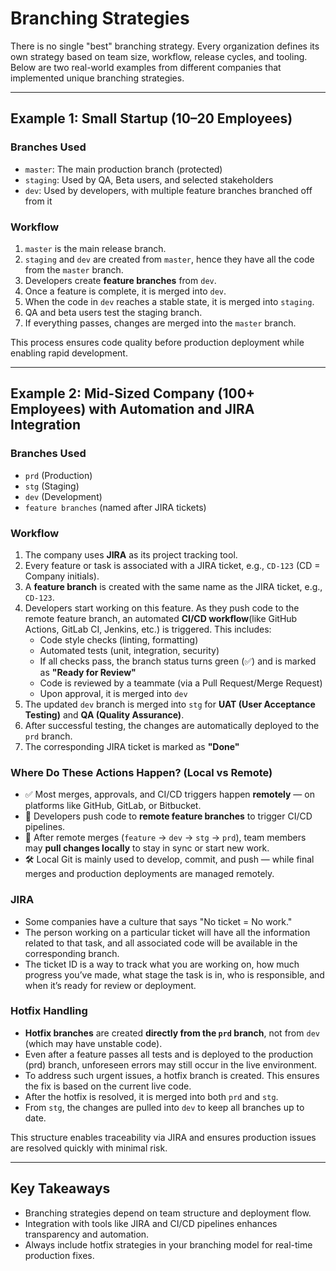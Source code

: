 
# Branching Strategies

There is no single "best" branching strategy. Every organization defines its own strategy based on team size, workflow, release cycles, and tooling. Below are two real-world examples from different companies that implemented unique branching strategies.

---

## Example 1: Small Startup (10–20 Employees)

### Branches Used
- `master`: The main production branch (protected)
- `staging`: Used by QA, Beta users, and selected stakeholders
- `dev`: Used by developers, with multiple feature branches branched off from it

### Workflow
1. `master` is the main release branch.
2. `staging` and `dev` are created from `master`, hence they have all the code from the `master` branch.
3. Developers create **feature branches** from `dev`.
4. Once a feature is complete, it is merged into `dev`.
5. When the code in `dev` reaches a stable state, it is merged into `staging`.
6. QA and beta users test the staging branch.
7. If everything passes, changes are merged into the `master` branch.

This process ensures code quality before production deployment while enabling rapid development.

---

## Example 2: Mid-Sized Company (100+ Employees) with Automation and JIRA Integration

### Branches Used
- `prd` (Production)
- `stg` (Staging)
- `dev` (Development)
- `feature branches` (named after JIRA tickets)

### Workflow
1. The company uses **JIRA** as its project tracking tool.
2. Every feature or task is associated with a JIRA ticket, e.g., `CD-123` (CD = Company initials).
3. A **feature branch** is created with the same name as the JIRA ticket, e.g., `CD-123`.
4. Developers start working on this feature. As they push code to the remote feature branch, an automated **CI/CD workflow**(like GitHub Actions, GitLab CI, Jenkins, etc.) is triggered. This includes:
   - Code style checks (linting, formatting)
   - Automated tests (unit, integration, security)
   - If all checks pass, the branch status turns green (✅) and is marked as **"Ready for Review"**
   - Code is reviewed by a teammate (via a Pull Request/Merge Request)
   - Upon approval, it is merged into `dev`
5. The updated `dev` branch is merged into `stg` for **UAT (User Acceptance Testing)** and **QA (Quality Assurance)**.
6. After successful testing, the changes are automatically deployed to the `prd` branch.
7. The corresponding JIRA ticket is marked as **"Done"**


### Where Do These Actions Happen? (Local vs Remote)

- ✅ Most merges, approvals, and CI/CD triggers happen **remotely** — on platforms like GitHub, GitLab, or Bitbucket.
- 🚀 Developers push code to **remote feature branches** to trigger CI/CD pipelines.
- 🔁 After remote merges (`feature` → `dev` → `stg` → `prd`), team members may **pull changes locally** to stay in sync or start new work.
- 🛠️ Local Git is mainly used to develop, commit, and push — while final merges and production deployments are managed remotely.


### JIRA
- Some companies have a culture that says "No ticket = No work."
- The person working on a particular ticket will have all the information related to that task, and all associated code will be available in the corresponding branch.
- The ticket ID is a way to track what you are working on, how much progress you’ve made, what stage the task is in, who is responsible, and when it’s ready for review or deployment.

### Hotfix Handling
- **Hotfix branches** are created **directly from the `prd` branch**, not from `dev` (which may have unstable code).
- Even after a feature passes all tests and is deployed to the production (prd) branch, unforeseen errors may still occur in the live environment. 
- To address such urgent issues, a hotfix branch is created. This ensures the fix is based on the current live code.
- After the hotfix is resolved, it is merged into both `prd` and `stg`.
- From `stg`, the changes are pulled into `dev` to keep all branches up to date.

This structure enables traceability via JIRA and ensures production issues are resolved quickly with minimal risk.

---

## Key Takeaways
- Branching strategies depend on team structure and deployment flow.
- Integration with tools like JIRA and CI/CD pipelines enhances transparency and automation.
- Always include hotfix strategies in your branching model for real-time production fixes.
